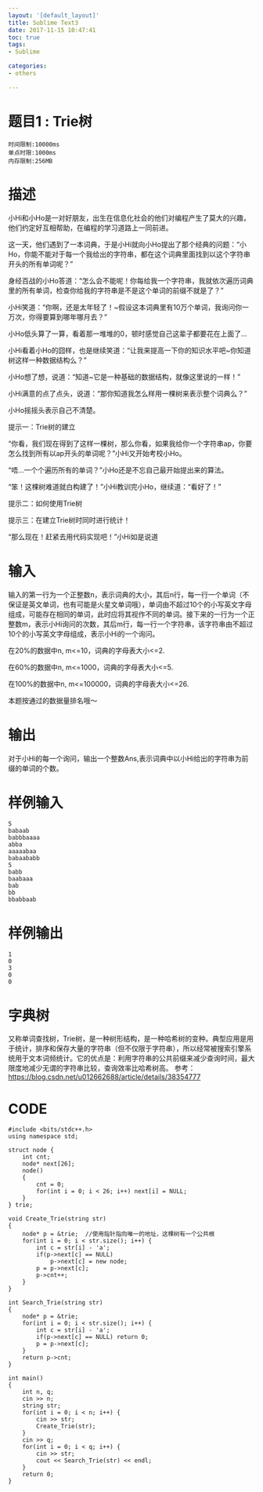 ```yaml
---
layout: '[default_layout]'   
title: Sublime Text3           
date: 2017-11-15 10:47:41  
toc: true                  
tags:                        
- Sublime

categories:                  
- others

---
```

# 题目1 : Trie树
    时间限制:10000ms
    单点时限:1000ms
    内存限制:256MB

# 描述
小Hi和小Ho是一对好朋友，出生在信息化社会的他们对编程产生了莫大的兴趣，他们约定好互相帮助，在编程的学习道路上一同前进。

这一天，他们遇到了一本词典，于是小Hi就向小Ho提出了那个经典的问题：“小Ho，你能不能对于每一个我给出的字符串，都在这个词典里面找到以这个字符串开头的所有单词呢？”

身经百战的小Ho答道：“怎么会不能呢！你每给我一个字符串，我就依次遍历词典里的所有单词，检查你给我的字符串是不是这个单词的前缀不就是了？”

小Hi笑道：“你啊，还是太年轻了！~假设这本词典里有10万个单词，我询问你一万次，你得要算到哪年哪月去？”

小Ho低头算了一算，看着那一堆堆的0，顿时感觉自己这辈子都要花在上面了...
<!--more-->
小Hi看着小Ho的囧样，也是继续笑道：“让我来提高一下你的知识水平吧~你知道树这样一种数据结构么？”

小Ho想了想，说道：“知道~它是一种基础的数据结构，就像这里说的一样！”

小Hi满意的点了点头，说道：“那你知道我怎么样用一棵树来表示整个词典么？”

小Ho摇摇头表示自己不清楚。

提示一：Trie树的建立

“你看，我们现在得到了这样一棵树，那么你看，如果我给你一个字符串ap，你要怎么找到所有以ap开头的单词呢？”小Hi又开始考校小Ho。

“唔...一个个遍历所有的单词？”小Ho还是不忘自己最开始提出来的算法。

“笨！这棵树难道就白构建了！”小Hi教训完小Ho，继续道：“看好了！”

提示二：如何使用Trie树

提示三：在建立Trie树时同时进行统计！

“那么现在！赶紧去用代码实现吧！”小Hi如是说道

# 输入
输入的第一行为一个正整数n，表示词典的大小，其后n行，每一行一个单词（不保证是英文单词，也有可能是火星文单词哦），单词由不超过10个的小写英文字母组成，可能存在相同的单词，此时应将其视作不同的单词。接下来的一行为一个正整数m，表示小Hi询问的次数，其后m行，每一行一个字符串，该字符串由不超过10个的小写英文字母组成，表示小Hi的一个询问。

在20%的数据中n, m<=10，词典的字母表大小<=2.

在60%的数据中n, m<=1000，词典的字母表大小<=5.

在100%的数据中n, m<=100000，词典的字母表大小<=26.

本题按通过的数据量排名哦～

# 输出
对于小Hi的每一个询问，输出一个整数Ans,表示词典中以小Hi给出的字符串为前缀的单词的个数。

# 样例输入
    5
    babaab
    babbbaaaa
    abba
    aaaaabaa
    babaababb
    5
    babb
    baabaaa
    bab
    bb
    bbabbaab

# 样例输出
    1
    0
    3
    0
    0


# 字典树
又称单词查找树，Trie树，是一种树形结构，是一种哈希树的变种。典型应用是用于统计，排序和保存大量的字符串（但不仅限于字符串），所以经常被搜索引擎系统用于文本词频统计。它的优点是：利用字符串的公共前缀来减少查询时间，最大限度地减少无谓的字符串比较，查询效率比哈希树高。
参考：https://blog.csdn.net/u012662688/article/details/38354777

# CODE
```
#include <bits/stdc++.h>
using namespace std;

struct node {
    int cnt;
    node* next[26];
    node()
    {
        cnt = 0;
        for(int i = 0; i < 26; i++) next[i] = NULL;
    }
} trie;

void Create_Trie(string str)
{
    node* p = &trie;  //使用指针指向唯一的地址，这棵树有一个公共根
    for(int i = 0; i < str.size(); i++) {
        int c = str[i] - 'a';
        if(p->next[c] == NULL)
            p->next[c] = new node;
        p = p->next[c];
        p->cnt++;
    }
}

int Search_Trie(string str)
{
    node* p = &trie;
    for(int i = 0; i < str.size(); i++) {
        int c = str[i] - 'a';
        if(p->next[c] == NULL) return 0;
        p = p->next[c];
    }
    return p->cnt;
}

int main()
{
    int n, q;
    cin >> n;
    string str;
    for(int i = 0; i < n; i++) {
        cin >> str;
        Create_Trie(str);
    }
    cin >> q;
    for(int i = 0; i < q; i++) {
        cin >> str;
        cout << Search_Trie(str) << endl;
    }
    return 0;
}
```
